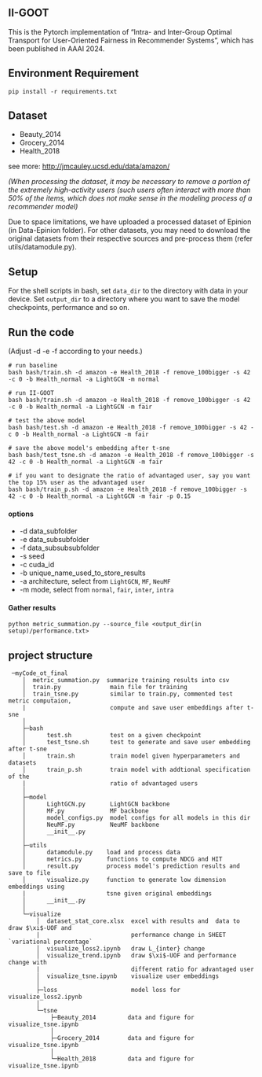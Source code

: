 ## II-GOOT

This is the Pytorch implementation of “Intra- and Inter-Group Optimal Transport for User-Oriented Fairness in Recommender Systems”, which has been published in AAAI 2024.

## Environment Requirement

```shell
pip install -r requirements.txt
```

## Dataset

- Beauty_2014
- Grocery_2014
- Health_2018

see more: http://jmcauley.ucsd.edu/data/amazon/

*(When processing the dataset, it may be necessary to remove a portion of the extremely high-activity users (such users often interact with more than 50% of the items, which does not make sense in the modeling process of a recommender model)*

Due to space limitations, we have uploaded a processed dataset of Epinion (in Data-Epinion folder). For other datasets, you may need to download the original datasets from their respective sources and pre-process them (refer utils/datamodule.py). 

## Setup

For the shell scripts in bash, set `data_dir` to the directory with data in your device. Set `output_dir` to a directory where you want to save the model checkpoints, performance and so on.

## Run the code

(Adjust -d -e -f according to your needs.)

```shell
# run baseline
bash bash/train.sh -d amazon -e Health_2018 -f remove_100bigger -s 42 -c 0 -b Health_normal -a LightGCN -m normal

# run II-GOOT
bash bash/train.sh -d amazon -e Health_2018 -f remove_100bigger -s 42 -c 0 -b Health_normal -a LightGCN -m fair

# test the above model
bash bash/test.sh -d amazon -e Health_2018 -f remove_100bigger -s 42 -c 0 -b Health_normal -a LightGCN -m fair

# save the above model's embedding after t-sne
bash bash/test_tsne.sh -d amazon -e Health_2018 -f remove_100bigger -s 42 -c 0 -b Health_normal -a LightGCN -m fair

# if you want to designate the ratio of advantaged user, say you want the top 15% user as the advantaged user
bash bash/train_p.sh -d amazon -e Health_2018 -f remove_100bigger -s 42 -c 0 -b Health_normal -a LightGCN -m fair -p 0.15
```

#### options

- -d data_subfolder
- -e data_subsubfolder
- -f data_subsubsubfolder
- -s seed
- -c cuda_id
- -b unique_name_used_to_store_results
- -a architecture, select from `LightGCN`, `MF`, `NeuMF`
- -m mode, select from `normal`, `fair`, `inter`, `intra`

#### Gather results

```she
python metric_summation.py --source_file <output_dir(in setup)/performance.txt>
```

## project structure

```
 ─myCode_ot_final
    │  metric_summation.py  summarize training results into csv
    │  train.py              main file for training
    │  train_tsne.py         similar to train.py, commented test metric computaion,
    |                        compute and save user embeddings after t-sne
    │  
    ├─bash
    │      test.sh           test on a given checkpoint
    │      test_tsne.sh      test to generate and save user embedding after t-sne
    │      train.sh          train model given hyperparameters and datasets
    │      train_p.sh        train model with addtional specification of the
    |                        ratio of advantaged users
    │      
    ├─model
    │      LightGCN.py       LightGCN backbone
    │      MF.py             MF backbone
    │      model_configs.py  model configs for all models in this dir
    │      NeuMF.py          NeuMF backbone
    │      __init__.py
    │      
    ├─utils
    │      datamodule.py    load and process data
    │      metrics.py       functions to compute NDCG and HIT
    │      result.py        process model's prediction results and save to file
    │      visualize.py     function to generate low dimension embeddings using
    |                       tsne given original embeddings
    │      __init__.py
    │      
    └─visualize
        │  dataset_stat_core.xlsx  excel with results and  data to draw $\xi$-UOF and 
        |                          performance change in SHEET `variational percentage`
        │  visualize_loss2.ipynb   draw L_{inter} change
        │  visualize_trend.ipynb   draw $\xi$-UOF and performance change with 
        |                          different ratio for advantaged user
        │  visualize_tsne.ipynb    visualize user embeddings
        │  
        ├─loss                     model loss for visualize_loss2.ipynb
        │          
        └─tsne
            ├─Beauty_2014         data and figure for visualize_tsne.ipynb 
            │      
            ├─Grocery_2014        data and figure for visualize_tsne.ipynb
            │      
            └─Health_2018         data and figure for visualize_tsne.ipynb
  
                    

```

